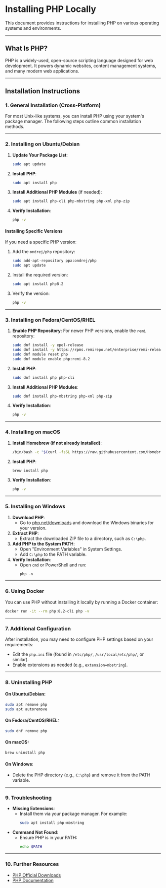 # Installing PHP Locally

This document provides instructions for installing PHP on various operating systems and environments.

---

## **What Is PHP?**
PHP is a widely-used, open-source scripting language designed for web development. It powers dynamic websites, content management systems, and many modern web applications.

---

## **Installation Instructions**

### **1. General Installation (Cross-Platform)**
For most Unix-like systems, you can install PHP using your system's package manager. The following steps outline common installation methods.

---

### **2. Installing on Ubuntu/Debian**
1. **Update Your Package List**:
   ```bash
   sudo apt update
   ```
2. **Install PHP**:
   ```bash
   sudo apt install php
   ```
3. **Install Additional PHP Modules** (if needed):
   ```bash
   sudo apt install php-cli php-mbstring php-xml php-zip
   ```
4. **Verify Installation**:
   ```bash
   php -v
   ```

#### **Installing Specific Versions**
If you need a specific PHP version:
1. Add the `ondrej/php` repository:
   ```bash
   sudo add-apt-repository ppa:ondrej/php
   sudo apt update
   ```
2. Install the required version:
   ```bash
   sudo apt install php8.2
   ```
3. Verify the version:
   ```bash
   php -v
   ```

---

### **3. Installing on Fedora/CentOS/RHEL**
1. **Enable PHP Repository**:
   For newer PHP versions, enable the `remi` repository:
   ```bash
   sudo dnf install -y epel-release
   sudo dnf install -y https://rpms.remirepo.net/enterprise/remi-release-8.rpm
   sudo dnf module reset php
   sudo dnf module enable php:remi-8.2
   ```
2. **Install PHP**:
   ```bash
   sudo dnf install php php-cli
   ```
3. **Install Additional PHP Modules**:
   ```bash
   sudo dnf install php-mbstring php-xml php-zip
   ```
4. **Verify Installation**:
   ```bash
   php -v
   ```

---

### **4. Installing on macOS**
1. **Install Homebrew (if not already installed)**:
   ```bash
   /bin/bash -c "$(curl -fsSL https://raw.githubusercontent.com/Homebrew/install/HEAD/install.sh)"
   ```
2. **Install PHP**:
   ```bash
   brew install php
   ```
3. **Verify Installation**:
   ```bash
   php -v
   ```

---

### **5. Installing on Windows**
1. **Download PHP**:
   - Go to [php.net/downloads](https://www.php.net/downloads) and download the Windows binaries for your version.
2. **Extract PHP**:
   - Extract the downloaded ZIP file to a directory, such as `C:\php`.
3. **Add PHP to the System PATH**:
   - Open "Environment Variables" in System Settings.
   - Add `C:\php` to the PATH variable.
4. **Verify Installation**:
   - Open `cmd` or PowerShell and run:
     ```powershell
     php -v
     ```

---

### **6. Using Docker**
You can use PHP without installing it locally by running a Docker container:
```bash
docker run -it --rm php:8.2-cli php -v
```

---

### **7. Additional Configuration**
After installation, you may need to configure PHP settings based on your requirements:
- Edit the `php.ini` file (found in `/etc/php/`, `/usr/local/etc/php/`, or similar).
- Enable extensions as needed (e.g., `extension=mbstring`).

---

### **8. Uninstalling PHP**
#### **On Ubuntu/Debian**:
```bash
sudo apt remove php
sudo apt autoremove
```

#### **On Fedora/CentOS/RHEL**:
```bash
sudo dnf remove php
```

#### **On macOS**:
```bash
brew uninstall php
```

#### **On Windows**:
- Delete the PHP directory (e.g., `C:\php`) and remove it from the PATH variable.

---

### **9. Troubleshooting**
- **Missing Extensions**:
  - Install them via your package manager. For example:
    ```bash
    sudo apt install php-mbstring
    ```
- **Command Not Found**:
  - Ensure PHP is in your PATH:
    ```bash
    echo $PATH
    ```

---

### **10. Further Resources**
- [PHP Official Downloads](https://www.php.net/downloads)
- [PHP Documentation](https://www.php.net/docs.php)
